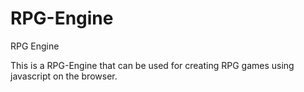 # RPG-Engine
RPG Engine

This is a RPG-Engine that can be used for creating RPG games using javascript on the browser.
